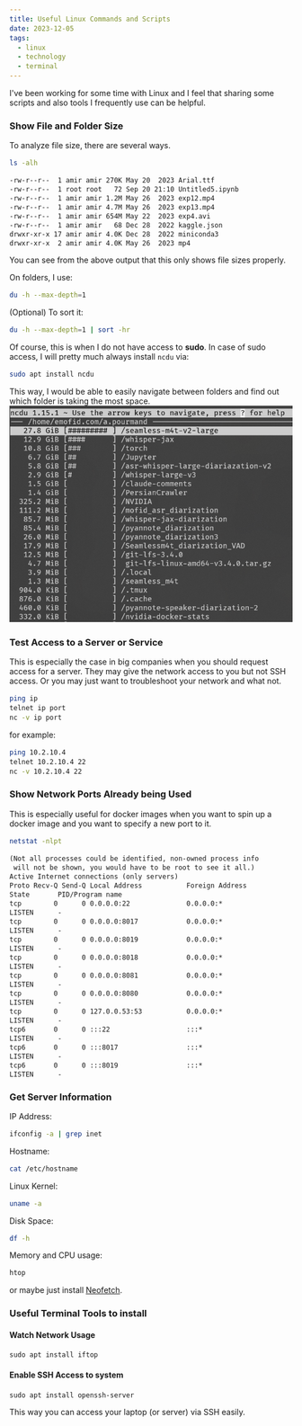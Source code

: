 ```yaml
---
title: Useful Linux Commands and Scripts
date: 2023-12-05
tags:
  - linux
  - technology
  - terminal
---
```

I've been working for some time with Linux and I feel that sharing some scripts and also tools I frequently use can be helpful. 

### Show File and Folder Size
To analyze file size, there are several ways. 

```sh
ls -alh 
```

```
-rw-r--r--  1 amir amir 270K May 20  2023 Arial.ttf
-rw-r--r--  1 root root   72 Sep 20 21:10 Untitled5.ipynb
-rw-r--r--  1 amir amir 1.2M May 26  2023 exp12.mp4
-rw-r--r--  1 amir amir 4.7M May 26  2023 exp13.mp4
-rw-r--r--  1 amir amir 654M May 22  2023 exp4.avi
-rw-r--r--  1 amir amir   68 Dec 28  2022 kaggle.json
drwxr-xr-x 17 amir amir 4.0K Dec 28  2022 miniconda3
drwxr-xr-x  2 amir amir 4.0K May 26  2023 mp4
```

You can see from the above output that this only shows file sizes properly. 

On folders, I use:

```sh
du -h --max-depth=1
```

(Optional) To sort it:
```sh
du -h --max-depth=1 | sort -hr
```

Of course, this is when I do not have access to **sudo**. In case of sudo access, I will pretty much always install `ncdu` via:

```sh
sudo apt install ncdu
```

This way, I would be able to easily navigate between folders and find out which folder is taking the most space. 
![](ncdu.png)

### Test Access to a Server or Service
This is especially the case in big companies when you should request access for a server. They may give the network access to you but not SSH access. Or you may just want to troubleshoot your network and what not. 

```sh
ping ip
telnet ip port
nc -v ip port
```
for example:
```sh
ping 10.2.10.4
telnet 10.2.10.4 22
nc -v 10.2.10.4 22
```

### Show Network Ports Already being Used
This is especially useful for docker images when you want to spin up a docker image and you want to specify a new port to it. 

```sh
netstat -nlpt 
```

```
(Not all processes could be identified, non-owned process info
 will not be shown, you would have to be root to see it all.)
Active Internet connections (only servers)
Proto Recv-Q Send-Q Local Address           Foreign Address         State       PID/Program name
tcp        0      0 0.0.0.0:22              0.0.0.0:*               LISTEN      -
tcp        0      0 0.0.0.0:8017            0.0.0.0:*               LISTEN      -
tcp        0      0 0.0.0.0:8019            0.0.0.0:*               LISTEN      -
tcp        0      0 0.0.0.0:8018            0.0.0.0:*               LISTEN      -
tcp        0      0 0.0.0.0:8081            0.0.0.0:*               LISTEN      -
tcp        0      0 0.0.0.0:8080            0.0.0.0:*               LISTEN      -
tcp        0      0 127.0.0.53:53           0.0.0.0:*               LISTEN      -
tcp6       0      0 :::22                   :::*                    LISTEN      -
tcp6       0      0 :::8017                 :::*                    LISTEN      -
tcp6       0      0 :::8019                 :::*                    LISTEN      -
```

### Get Server Information
IP Address:
```sh
ifconfig -a | grep inet
```
Hostname:
```sh
cat /etc/hostname
```
Linux Kernel:
```sh
uname -a
```

Disk Space:
```sh
df -h
```
Memory and CPU usage:
```sh
htop
```

or maybe just install [Neofetch](https://github.com/dylanaraps/neofetch).
### Useful Terminal Tools to install
#### Watch Network Usage
```
sudo apt install iftop
```
#### Enable SSH Access to system
```
sudo apt install openssh-server
```
This way you can access your laptop (or server) via SSH easily. 